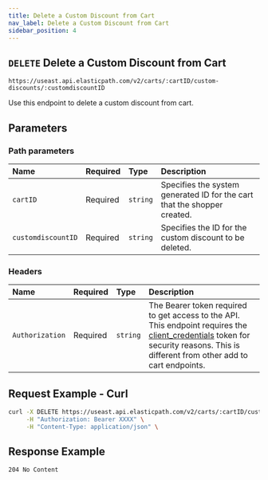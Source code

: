 ```yaml
---
title: Delete a Custom Discount from Cart
nav_label: Delete a Custom Discount from Cart
sidebar_position: 4
---
```


## `DELETE` Delete a Custom Discount from Cart

```http
https://useast.api.elasticpath.com/v2/carts/:cartID/custom-discounts/:customdiscountID
```

Use this endpoint to delete a custom discount from cart.

## Parameters

### Path parameters

| Name                      | Required | Type     | Description                                                              |
|:--------------------------|:---------|:---------|:-------------------------------------------------------------------------|
| `cartID` | Required | `string` | Specifies the system generated ID for the cart that the shopper created. |
| `customdiscountID` | Required | `string` | Specifies the ID for the custom discount to be deleted.                  |

### Headers

| Name                      | Required | Type     | Description                |
|:--------------------------|:---------|:---------|:---------------------------|
| `Authorization`           | Required | `string` | The Bearer token required to get access to the API. This endpoint requires the [client_credentials](/guides/Getting%20Started/authentication/Tokens/client-credential-token) token for security reasons. This is different from other add to cart endpoints. |


## Request Example - Curl

```bash
curl -X DELETE https://useast.api.elasticpath.com/v2/carts/:cartID/custom-discounts/:customdiscountID \
     -H "Authorization: Bearer XXXX" \
     -H "Content-Type: application/json" \
```

## Response Example

`204 No Content`
